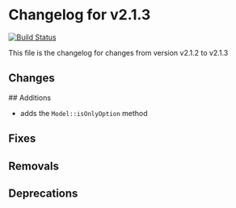 # Changelog for v2.1.3
[![Build Status](https://travis-ci.org/chrisandchris/symfony-rowmapper.svg?branch=target%2Fv2.1.3)](https://travis-ci.org/chrisandchris/symfony-rowmapper)

This file is the changelog for changes from version v2.1.2 to v2.1.3

## Changes

## Additions
* adds the `Model::isOnlyOption` method

## Fixes

## Removals

## Deprecations
